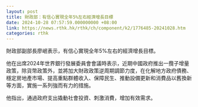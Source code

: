 ```yaml
---
layout: post
title: 財政部：有信心實現全年5%左右經濟增長目標
date: 2024-10-28 07:57:59.000000000 +08:00
link: https://news.rthk.hk/rthk/ch/component/k2/1776485-20241028.htm
categories: rthk
---
```


財政部副部長廖岷表示，有信心實現全年5%左右的經濟增長目標。

他在出席2024年世界銀行發展委員會會議時表示，近期中國政府推出一攬子增量政策，除貨幣政策外，並將加大財政政策逆周期調節力度，在化解地方政府債務、穩定房地產市場、提高重點群體收入、保障民生、推動設備更新和消費品以舊換新等方面，實施一系列強而有力的措施。

他指出，通過政府支出撬動社會投資、刺激消費，增加有效需求。
